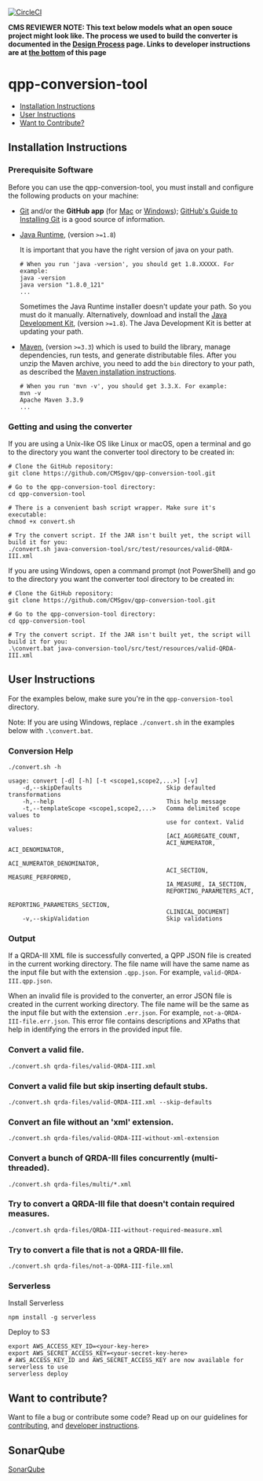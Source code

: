 [![CircleCI](https://circleci.com/gh/CMSgov/qpp-conversion-tool.svg?style=shield&circle-token=138a1805ad2eb5e0a97e740abefd217aea014731)](https://circleci.com/gh/CMSgov/qpp-conversion-tool)

**CMS REVIEWER NOTE: This text below models what an open souce project might look like. The process we used to build the converter is documented in the [Design Process](https://github.com/CMSgov/qpp-conversion-tool/blob/master/DESIGN_PROCESS.md) page. Links to developer instructions are at [the bottom](#want-to-contribute) of this page**

# qpp-conversion-tool

* [Installation Instructions](#developer-installation-instructions)
* [User Instructions](#user-instructions)
* [Want to Contribute?](#want-to-contribute)

## Installation Instructions

### Prerequisite Software

Before you can use the qpp-conversion-tool, you must install and configure the following products on your machine:

* [Git](http://git-scm.com) and/or the **GitHub app** (for [Mac](http://mac.github.com) or
  [Windows](http://windows.github.com)); [GitHub's Guide to Installing
  Git](https://help.github.com/articles/set-up-git) is a good source of information.

* [Java Runtime](https://java.com/download), (version `>=1.8`)

  It is important that you have the right version of java on your path.

  ```shell
  # When you run 'java -version', you should get 1.8.XXXXX. For example:
  java -version
  java version "1.8.0_121"
  ...
  ```

  Sometimes the Java Runtime installer doesn't update your path. So you must do it manually. Alternatively, download and install the [Java Development Kit](http://www.oracle.com/technetwork/es/java/javase/downloads/index.html), (version `>=1.8`). The Java Development Kit is better at updating your path.

* [Maven](https://maven.apache.org), (version `>=3.3`) which is used to build the library, manage dependencies,
  run tests, and generate distributable files. After you unzip the Maven archive, you need to add the `bin` directory to your path, as described the [Maven installation instructions](https://maven.apache.org/install.html).

  ```shell
  # When you run 'mvn -v', you should get 3.3.X. For example:
  mvn -v
  Apache Maven 3.3.9
  ...
  ```

### Getting and using the converter

If you are using a Unix-like OS like Linux or macOS, open a terminal and go to the directory you want the converter tool directory to be created in:

```shell
# Clone the GitHub repository:
git clone https://github.com/CMSgov/qpp-conversion-tool.git

# Go to the qpp-conversion-tool directory:
cd qpp-conversion-tool

# There is a convenient bash script wrapper. Make sure it's executable:
chmod +x convert.sh

# Try the convert script. If the JAR isn't built yet, the script will build it for you:
./convert.sh java-conversion-tool/src/test/resources/valid-QRDA-III.xml
```

If you are using Windows, open a command prompt (not PowerShell) and go to the directory you want the converter tool directory to be created in:

```shell
# Clone the GitHub repository:
git clone https://github.com/CMSgov/qpp-conversion-tool.git

# Go to the qpp-conversion-tool directory:
cd qpp-conversion-tool

# Try the convert script. If the JAR isn't built yet, the script will build it for you:
.\convert.bat java-conversion-tool/src/test/resources/valid-QRDA-III.xml
```

## User Instructions
For the examples below, make sure you're in the `qpp-conversion-tool` directory.

Note: If you are using Windows, replace `./convert.sh` in the examples below with `.\convert.bat`.

### Conversion Help
```shell
./convert.sh -h
```

```
usage: convert [-d] [-h] [-t <scope1,scope2,...>] [-v]
    -d,--skipDefaults                        Skip defaulted transformations
    -h,--help                                This help message
    -t,--templateScope <scope1,scope2,...>   Comma delimited scope values to
                                             use for context. Valid values:
                                             [ACI_AGGREGATE_COUNT,
                                             ACI_NUMERATOR, ACI_DENOMINATOR,
                                             ACI_NUMERATOR_DENOMINATOR,
                                             ACI_SECTION, MEASURE_PERFORMED,
                                             IA_MEASURE, IA_SECTION,
                                             REPORTING_PARAMETERS_ACT,
                                             REPORTING_PARAMETERS_SECTION,
                                             CLINICAL_DOCUMENT]
    -v,--skipValidation                      Skip validations
```

### Output
If a QRDA-III XML file is successfully converted, a QPP JSON file is created in the current working directory.
The file name will have the same name as the input file but with the extension `.qpp.json`.
For example, `valid-QRDA-III.qpp.json`.

When an invalid file is provided to the converter, an error JSON file is created in the current working directory.
The file name will be the same as the input file but with the extension `.err.json`.
For example, `not-a-QRDA-III-file.err.json`.  This error file contains descriptions and XPaths that help in identifying the
errors in the provided input file.

### Convert a valid file.

```shell
./convert.sh qrda-files/valid-QRDA-III.xml
```

### Convert a valid file but skip inserting default stubs.

```shell
./convert.sh qrda-files/valid-QRDA-III.xml --skip-defaults
```

### Convert an file without an 'xml' extension.

```shell
./convert.sh qrda-files/valid-QRDA-III-without-xml-extension
```

### Convert a bunch of QRDA-III files concurrently (multi-threaded).

```shell
./convert.sh qrda-files/multi/*.xml
```

### Try to convert a QRDA-III file that doesn't contain required measures.

```shell
./convert.sh qrda-files/QRDA-III-without-required-measure.xml
```

### Try to convert a file that is not a QRDA-III file.

```shell
./convert.sh qrda-files/not-a-QDRA-III-file.xml
```

### Serverless
Install Serverless
```shell
npm install -g serverless
```

Deploy to S3
```shell
export AWS_ACCESS_KEY_ID=<your-key-here>
export AWS_SECRET_ACCESS_KEY=<your-secret-key-here>
# AWS_ACCESS_KEY_ID and AWS_SECRET_ACCESS_KEY are now available for serverless to use
serverless deploy
```

## Want to contribute?

Want to file a bug or contribute some code? Read up on our
guidelines for [contributing][contributing], and [developer instructions][developer].

[contributing]: https://github.com/CMSgov/qpp-conversion-tool/blob/master/CONTRIBUTING.md
[developer]: https://github.com/CMSgov/qpp-conversion-tool/blob/master/DEVELOPER.md

## SonarQube
[SonarQube](http://sonar.shareddev.flexion.us:9000/dashboard?id=gov.cms.qpp.conversion%3Aqpp-conversion)

